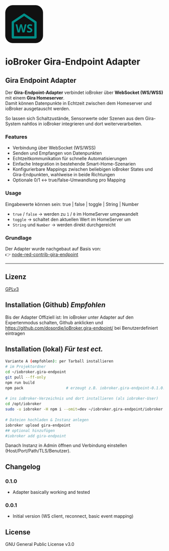 <img src="admin/gira-endpoint.svg" alt="Logo" width="120"/>

# ioBroker Gira-Endpoint Adapter
## Gira Endpoint Adapter

Der **Gira-Endpoint-Adapter** verbindet ioBroker über **WebSocket (WS/WSS)** mit einem **Gira Homeserver**.  
Damit können Datenpunkte in Echtzeit zwischen dem Homeserver und ioBroker ausgetauscht werden.  

So lassen sich Schaltzustände, Sensorwerte oder Szenen aus dem Gira-System nahtlos in ioBroker integrieren und dort weiterverarbeiten.

### Features
- Verbindung über WebSocket (WS/WSS)
- Senden und Empfangen von Datenpunkten
- Echtzeitkommunikation für schnelle Automatisierungen
- Einfache Integration in bestehende Smart-Home-Szenarien
- Konfigurierbare Mappings zwischen beliebigen ioBroker States und Gira-Endpunkten, wahlweise in beide Richtungen
- Optionale 0/1 ↔ true/false-Umwandlung pro Mapping

### Usage
Eingabewerte können sein:  true | false | toggle | String | Number

- `true` / `false` → werden zu `1` / `0` im HomeServer umgewandelt  
- `toggle` → schaltet den aktuellen Wert im HomeServer um  
- `String` und `Number` → werden direkt durchgereicht  

### Grundlage
Der Adapter wurde nachgebaut auf Basis von:  
👉 [node-red-contrib-gira-endpoint](https://github.com/luckyy0815/node-red-contrib-gira-endpoint)

---

## Lizenz
[GPLv3](LICENSE)

## Installation (Github) *Empfohlen*

Bis der Adapter Offiziell ist:
Im ioBroker unter Adapter auf den Expertenmodus schalten, Github anklicken und https://github.com/dosordie/ioBroker.gira-endpoint/ bei Benutzerdefiniert eintragen

## Installation (lokal) *Für test ect.*

```bash
Variante A (empfohlen): per Tarball installieren 
# im Projektordner
cd ~/iobroker.gira-endpoint
git pull --ff-only
npm run build
npm pack                   # erzeugt z.B. iobroker.gira-endpoint-0.1.0.tgz

# ins ioBroker-Verzeichnis und dort installieren (als iobroker-User)
cd /opt/iobroker
sudo -u iobroker -H npm i --omit=dev ~/iobroker.gira-endpoint/iobroker.gira-endpoint-0.1.0.tgz

# Dateien hochladen & Instanz anlegen
iobroker upload gira-endpoint
## optional hinzufügen
#iobroker add gira-endpoint

```

Danach Instanz in Admin öffnen und Verbindung einstellen (Host/Port/Path/TLS/Benutzer).

## Changelog

### 0.1.0
* Adapter basically working and tested

### 0.0.1
* Initial version (WS client, reconnect, basic event mapping)

## License
GNU General Public License v3.0
